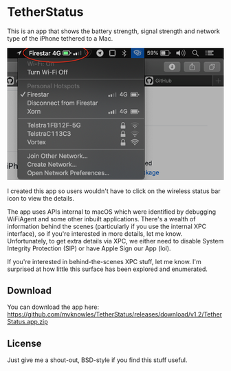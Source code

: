 #  TetherStatus

This is an app that shows the battery strength, signal strength and network type of the iPhone tethered to a Mac.

![The app in use](Screenshot.png "The app in use")

I created this app so users wouldn't have to click on the wireless status bar icon to view the details.

The app uses APIs internal to macOS which were identified by debugging WiFiAgent and some other inbuilt applications. There's a wealth of information behind the scenes (particularly if you use the internal XPC interface), so if you're interested in more details, let me know. Unfortunately, to get extra details via XPC, we either need to disable System Integrity Protection (SIP) or have Apple Sign our App (lol). 

If you're interested in behind-the-scenes XPC stuff, let me know. I'm surprised at how little this surface has been explored and enumerated.

## Download

You can download the app here: https://github.com/mvknowles/TetherStatus/releases/download/v1.2/TetherStatus.app.zip

## License

Just give me a shout-out, BSD-style if you find this stuff useful.
